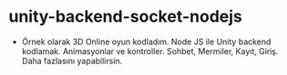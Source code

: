 # unity-backend-socket-nodejs
- Örnek olarak 3D Online oyun kodladım.
Node JS ile Unity backend kodlamak. Animasyonlar ve kontroller. Sohbet, Mermiler, Kayıt, Giriş. Daha fazlasını yapabilirsin.
